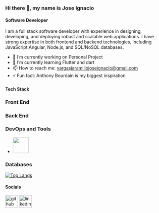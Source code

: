 ### Hi there 👋, my name is Jose Ignacio
#### Software Developer
I am a full stack software developer with experience in designing, developing, and deploying robust and scalable web applications. I have strong expertise in both frontend and backend technologies, including JavaScript,Angular, Node.js, and SQL/NoSQL databases.

- 🔭 I’m currently working on Personal Project 
- 🌱 I’m currently learning Flutter and dart 
- 📫 How to reach me: vargasjaramillojoseignacio@gmail.com 
- ⚡ Fun fact: Anthony Bourdain is my biggest inspiration 


#### Tech Stack
### Front End
### Back End
### DevOps and Tools
-  <img height="50" src="https://user-images.githubusercontent.com/25181517/192108372-f71d70ac-7ae6-4c0d-8395-51d8870c2ef0.png"> 
### Databases








[![Top Langs](https://github-readme-stats.vercel.app/api/top-langs/?username=Getz7)](https://github.com/anuraghazra/github-readme-stats)


#### Socials
[<img src='https://img.icons8.com/fluency/48/000000/github.png' alt='github' height='40'>](https://github.com/Getz7)   [<img src='https://img.icons8.com/color/48/000000/linkedin.png' alt='linkedin' height='40'>](https://www.linkedin.com/in/jose-ignacio-vargas-jaramillo-045a132a2/)
